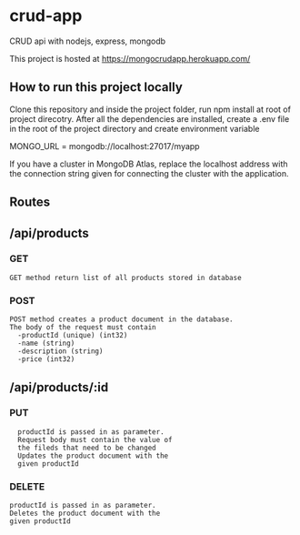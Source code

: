 # crud-app
CRUD api with nodejs, express, mongodb

This project is hosted at 
https://mongocrudapp.herokuapp.com/

## How to run this project locally

Clone this repository and inside the project folder,
run npm install at root of project direcotry.
After all the dependencies are installed, create a 
.env file in the root of the project directory
and create environment variable 

MONGO_URL = mongodb://localhost:27017/myapp

If you have a cluster in MongoDB Atlas, replace the
localhost address with the connection string given for
connecting the cluster with the application.

## Routes 

## /api/products
  
  ### GET
    GET method return list of all products stored in database
  ### POST
    POST method creates a product document in the database.
    The body of the request must contain 
      -productId (unique) (int32)
      -name (string)
      -description (string)
      -price (int32)

## /api/products/:id
    
   ### PUT 
      productId is passed in as parameter. 
      Request body must contain the value of 
      the fileds that need to be changed
      Updates the product document with the 
      given productId
    
   ### DELETE
    productId is passed in as parameter.
    Deletes the product document with the 
    given productId
   
    
      
